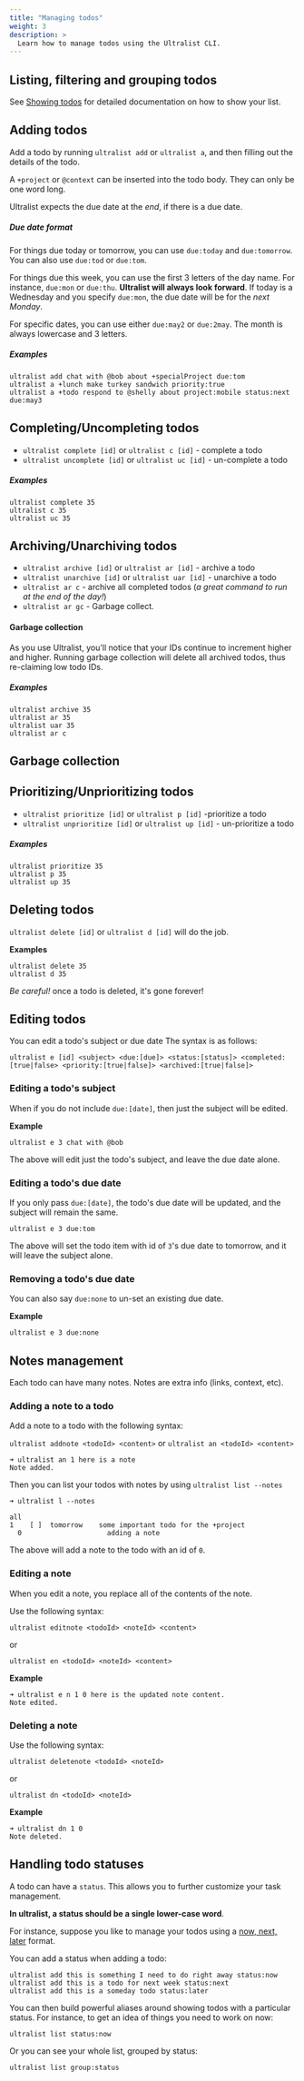 ```yaml
---
title: "Managing todos"
weight: 3
description: >
  Learn how to manage todos using the Ultralist CLI.
---
```


## Listing, filtering and grouping todos

See [Showing todos](../showing_tasks) for detailed documentation on how to show your list.

## Adding todos

Add a todo by running `ultralist add` or `ultralist a`, and then filling out the details of the todo.

A `+project` or `@context` can be inserted into the todo body. They can only be one word long.

Ultralist expects the due date at the _end_, if there is a due date.

##### Due date format

For things due today or tomorrow, you can use `due:today` and `due:tomorrow`. You can also use `due:tod` or `due:tom`.

For things due this week, you can use the first 3 letters of the day name. For instance, `due:mon` or `due:thu`. **Ultralist will always look forward**.  If today is a Wednesday and you specify `due:mon`, the due date will be for the _next Monday_.

For specific dates, you can use either `due:may2` or `due:2may`. The month is always lowercase and 3 letters.

##### Examples

```
ultralist add chat with @bob about +specialProject due:tom
ultralist a +lunch make turkey sandwich priority:true
ultralist a +todo respond to @shelly about project:mobile status:next due:may3
```

## Completing/Uncompleting todos

* `ultralist complete [id]` or `ultralist c [id]` - complete a todo
* `ultralist uncomplete [id]` or `ultralist uc [id]` - un-complete a todo

##### Examples

```
ultralist complete 35
ultralist c 35
ultralist uc 35
```

## Archiving/Unarchiving todos

* `ultralist archive [id]` or `ultralist ar [id]` - archive a todo
* `ultralist unarchive [id]` or `ultralist uar [id]` - unarchive a todo
* `ultralist ar c` - archive all completed todos (_a great command to run at the end of the day!_)
* `ultralist ar gc` - Garbage collect.

#### Garbage collection

As you use Ultralist, you'll notice that your IDs continue to increment higher and higher.  Running garbage collection will delete all archived todos, thus re-claiming low todo IDs.

##### Examples

```
ultralist archive 35
ultralist ar 35
ultralist uar 35
ultralist ar c
```

## Garbage collection



## Prioritizing/Unprioritizing todos

* `ultralist prioritize [id]` or `ultralist p [id]` -prioritize a todo
* `ultralist unprioritize [id]` or `ultralist up [id]` - un-prioritize a todo

##### Examples

```
ultralist prioritize 35
ultralist p 35
ultralist up 35
```

## Deleting todos

`ultralist delete [id]` or `ultralist d [id]` will do the job.

**Examples**

```
ultralist delete 35
ultralist d 35
```

_Be careful!_ once a todo is deleted, it's gone forever!

## Editing todos

You can edit a todo's subject or due date The syntax is as follows:

`ultralist e [id] <subject> <due:[due]> <status:[status]> <completed:[true|false> <priority:[true|false]> <archived:[true|false]>`

### Editing a todo's subject

When if you do not include `due:[date]`, then just the subject will be edited.

**Example**

```
ultralist e 3 chat with @bob
```

The above will edit just the todo's subject, and leave the due date alone.

### Editing a todo's due date

If you only pass `due:[date]`, the todo's due date will be updated, and the subject will remain the same.

```
ultralist e 3 due:tom
```
The above will set the todo item with id of `3`'s due date to tomorrow, and it will leave the subject alone. 

### Removing a todo's due date

You can also say `due:none` to un-set an existing due date.

**Example**

```
ultralist e 3 due:none
```

## Notes management

Each todo can have many notes.  Notes are extra info (links, context, etc).

### Adding a note to a todo

Add a note to a todo with the following syntax:

`ultralist addnote <todoId> <content>`
or
`ultralist an <todoId> <content>`

```
➜ ultralist an 1 here is a note
Note added.
```

Then you can list your todos with notes by using `ultralist list --notes`

```
➜ ultralist l --notes

all
1    [ ]  tomorrow    some important todo for the +project
  0                     adding a note
```

The above will add a note to the todo with an id of `0`.

### Editing a note

When you edit a note, you replace all of the contents of the note.

Use the following syntax:

`ultralist editnote <todoId> <noteId> <content>`

or

`ultralist en <todoId> <noteId> <content>`

**Example**

```
➜ ultralist e n 1 0 here is the updated note content.
Note edited.
```
### Deleting a note

Use the following syntax:

`ultralist deletenote <todoId> <noteId>`

or

`ultralist dn <todoId> <noteId>`

**Example**

```
➜ ultralist dn 1 0
Note deleted.
```

## Handling todo statuses

A todo can have a `status`.  This allows you to further customize your task management.

**In ultralist, a status should be a single lower-case word**.

For instance, suppose you like to manage your todos using a [now, next, later](https://medium.com/adventures-in-consumer-technology/getting-things-done-the-now-next-later-framework-9cc786b4fad8) format.

You can add a status when adding a todo:

```
ultralist add this is something I need to do right away status:now
ultralist add this is a todo for next week status:next
ultralist add this is a someday todo status:later
```

You can then build powerful aliases around showing todos with a particular status.  For instance, to get an idea of things you need to work on now:

`ultralist list status:now`


Or you can see your whole list, grouped by status:

`ultralist list group:status`
